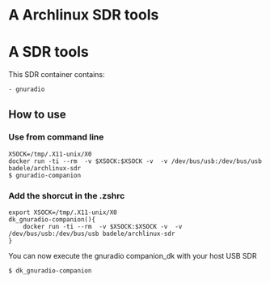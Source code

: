 # A Archlinux SDR tools

# A SDR tools

This SDR container contains:

    - gnuradio

## How to use

### Use from command line

    XSOCK=/tmp/.X11-unix/X0
    docker run -ti --rm  -v $XSOCK:$XSOCK -v  -v /dev/bus/usb:/dev/bus/usb badele/archlinux-sdr
    $ gnuradio-companion

### Add the shorcut in the .zshrc

    export XSOCK=/tmp/.X11-unix/X0
    dk_gnuradio-companion(){
        docker run -ti --rm  -v $XSOCK:$XSOCK -v  -v /dev/bus/usb:/dev/bus/usb badele/archlinux-sdr
    }

You can now execute the gnuradio companion_dk with your host USB SDR

    $ dk_gnuradio-companion